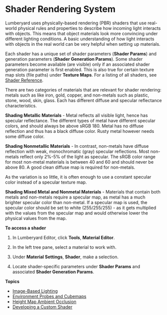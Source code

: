 # Shader Rendering System<a name="mat-shaders-intro"></a>

Lumberyard uses physically\-based rendering \(PBR\) shaders that use real\-world physical rules and properties to describe how incoming light interacts with objects\. This means that object materials look more convincing under different lighting conditions\. A basic understanding of how light interacts with objects in the real world can be very helpful when setting up materials\.

Each shader has a unique set of shader parameters \(**Shader Params**\) and generation parameters \(**Shader Generation Params**\)\. Some shader parameters become available \(are visible\) only if an associated shader generation parameter is first enabled\. This is also true for certain texture map slots \(file paths\) under **Texture Maps**\. For a listing of all shaders, see [Shader Reference](shader-ref-intro.md)\. 

There are two categories of materials that are relevant for shader rendering: metals such as like iron, gold, copper, and non\-metals such as plastic, stone, wood, skin, glass\. Each has different diffuse and specular reflectance characteristics\. 

**Shading Metallic Materials** \- Metal reflects all visible light, hence has specular reflectance\. The different types of metal have different specular colors, and should always be above sRGB 180\. Metal has no diffuse reflection and thus has a black diffuse color\. Rusty metal however needs some diffuse color\. 

**Shading Nonmetallic Materials** \- In contrast, non\-metals have diffuse reflection with weak, monochromatic \(gray\) specular reflections\. Most non\-metals reflect only 2%\-5% of the light as specular\. The sRGB color range for most non\-metal materials is between 40 and 60 and should never be above 80\. A good clean diffuse map is required for non\-metals\. 

As the variation is so little, it is often enough to use a constant specular color instead of a specular texture map\. 

**Shading Mixed Metal and Nonmetal Materials** \- Materials that contain both metals and non\-metals require a specular map, as metal has a much brighter specular color than non\-metal\. If a specular map is used, the specular color should be set to white \(255/255/255\) \- as it gets multiplied with the values from the specular map and would otherwise lower the physical values from the map\. 

**To access a shader**

1. In Lumberyard Editor, click **Tools**, **Material Editor**\.

1. In the left tree pane, select a material to work with\.

1. Under **Material Settings**, **Shader**, make a selection\.

1. Locate shader\-specific parameters under **Shader Params** and associated **Shader Generation Params**\.

**Topics**
+ [Image\-Based Lighting](mat-shaders-image-lighting.md)
+ [Environment Probes and Cubemaps](mat-shaders-environment-probes-intro.md)
+ [Height Map Ambient Occlusion](mat-shaders-heightmap_ambient_occlusion.md)
+ [Developing a Custom Shader](mat-shaders-custom-dev-intro.md)